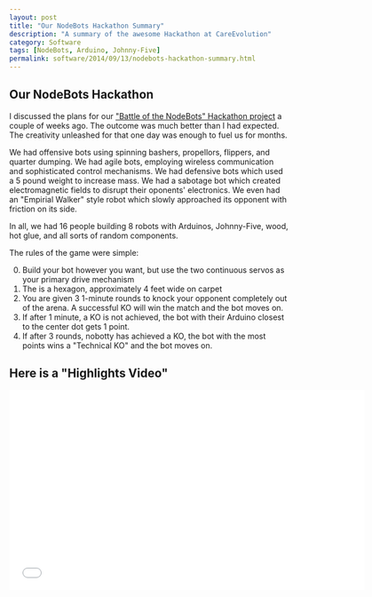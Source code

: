```yaml
---
layout: post
title: "Our NodeBots Hackathon Summary"
description: "A summary of the awesome Hackathon at CareEvolution"
category: Software
tags: [NodeBots, Arduino, Johnny-Five]
permalink: software/2014/09/13/nodebots-hackathon-summary.html
---
```

## Our NodeBots Hackathon
I discussed the plans for our ["Battle of the NodeBots" Hackathon project](/software/2014/08/23/rise-of-the-nodebots.html)  a couple of weeks ago.  The outcome was much better than I had expected.  The creativity unleashed for that one day was enough to fuel us for months.  

We had offensive bots using spinning bashers, propellors, flippers, and quarter dumping.  We had agile bots, employing wireless communication and sophisticated control mechanisms.  We had defensive bots which used a 5 pound weight to increase mass.  We had a sabotage bot which created electromagnetic fields to disrupt their oponents' electronics.  We even had an "Empirial Walker" style robot which slowly approached its opponent with friction on its side.

In all, we had 16 people building 8 robots with Arduinos, Johnny-Five, wood, hot glue, and all sorts of random components.

The rules of the game were simple:

0. Build your bot however you want, but use the two continuous servos as your primary drive mechanism
0. The is a hexagon, approximately 4 feet wide on carpet
0. You are given 3 1-minute rounds to knock your opponent completely out of the arena.  A successful KO will win the match and the bot moves on.
0. If after 1 minute, a KO is not achieved, the bot with their Arduino closest to the center dot gets 1 point.
0. If after 3 rounds, nobotty has achieved a KO, the bot with the most points wins a "Technical KO" and the bot moves on.

## Here is a "Highlights Video"
<iframe width="640" height="360" src="//www.youtube.com/embed/pmp_hCg6jGQ" frameborder="0" allowfullscreen></iframe>
